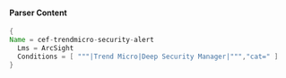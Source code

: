 #### Parser Content
```Java
{
Name = cef-trendmicro-security-alert
  Lms = ArcSight
  Conditions = [ """|Trend Micro|Deep Security Manager|""","cat=" ]
}
```